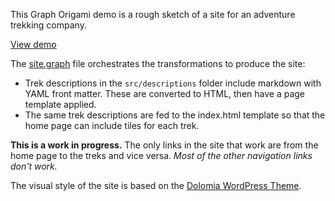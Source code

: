 This Graph Origami demo is a rough sketch of a site for an adventure trekking company.

[View demo](https://origami-trek-demo.netlify.app/)

The [site.graph](src/site.graph) file orchestrates the transformations to produce the site:

- Trek descriptions in the `src/descriptions` folder include markdown with YAML front matter. These are converted to HTML, then have a page template applied.
- The same trek descriptions are fed to the index.html template so that the home page can include tiles for each trek.

**This is a work in progress.** The only links in the site that work are from the home page to the treks and vice versa. _Most of the other navigation links don't work._

The visual style of the site is based on the [Dolomia WordPress Theme](https://themeforest.net/item/dolomia-hiking-outdoor-mountain-guide-wordpress-theme/20086652).
